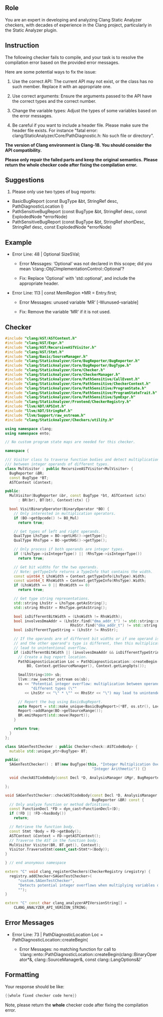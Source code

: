 ## Role

You are an expert in developing and analyzing Clang Static Analyzer checkers, with decades of experience in the Clang project, particularly in the Static Analyzer plugin.

## Instruction

The following checker fails to compile, and your task is to resolve the compilation error based on the provided error messages.

Here are some potential ways to fix the issue:

1. Use the correct API: The current API may not exist, or the class has no such member. Replace it with an appropriate one.

2. Use correct arguments: Ensure the arguments passed to the API have the correct types and the correct number.

3. Change the variable types: Adjust the types of some variables based on the error messages.

4. Be careful if you want to include a header file. Please make sure the header file exists. For instance "fatal error: clang/StaticAnalyzer/Core/PathDiagnostic.h: No such file or directory".

**The version of Clang environment is Clang-18. You should consider the API compatibility.**

**Please only repair the failed parts and keep the original semantics.**
**Please return the whole checker code after fixing the compilation error.**

## Suggestions

1. Please only use two types of bug reports:
  - BasicBugReport (const BugType &bt, StringRef desc, PathDiagnosticLocation l)
  - PathSensitiveBugReport (const BugType &bt, StringRef desc, const ExplodedNode *errorNode)
  - PathSensitiveBugReport (const BugType &bt, StringRef shortDesc, StringRef desc, const ExplodedNode *errorNode)

## Example

- Error Line: 48 |   Optional<DefinedOrUnknownSVal> SizeSVal; 

  - Error Messages: ‘Optional’ was not declared in this scope; did you mean ‘clang::ObjCImplementationControl::Optional’? 

  - Fix: Replace 'Optional<DefinedOrUnknownSVal>' with 'std::optional<DefinedOrUnknownSVal>', and include the appropriate header. 

- Error Line: 113 |     const MemRegion *MR = Entry.first;

    - Error Messages: unused variable ‘MR’ [-Wunused-variable]

    - Fix: Remove the variable 'MR' if it is not used.

## Checker

```cpp
#include "clang/AST/ASTContext.h"
#include "clang/AST/Expr.h"
#include "clang/AST/RecursiveASTVisitor.h"
#include "clang/AST/Stmt.h"
#include "clang/Basic/SourceManager.h"
#include "clang/StaticAnalyzer/Core/BugReporter/BugReporter.h"
#include "clang/StaticAnalyzer/Core/BugReporter/BugType.h"
#include "clang/StaticAnalyzer/Core/Checker.h"
#include "clang/StaticAnalyzer/Core/CheckerManager.h"
#include "clang/StaticAnalyzer/Core/PathSensitive/CallEvent.h"
#include "clang/StaticAnalyzer/Core/PathSensitive/CheckerContext.h"
#include "clang/StaticAnalyzer/Core/PathSensitive/ProgramState.h"
#include "clang/StaticAnalyzer/Core/PathSensitive/ProgramStateTrait.h"
#include "clang/StaticAnalyzer/Core/PathSensitive/SymExpr.h"
#include "clang/StaticAnalyzer/Frontend/CheckerRegistry.h"
#include "llvm/ADT/APSInt.h"
#include "llvm/ADT/StringRef.h"
#include "llvm/Support/raw_ostream.h"
#include "clang/StaticAnalyzer/Checkers/utility.h"

using namespace clang;
using namespace ento;

// No custom program state maps are needed for this checker.

namespace {

/// Visitor class to traverse function bodies and detect multiplication (BO_Mul)
/// between integer operands of different types.
class MulVisitor : public RecursiveASTVisitor<MulVisitor> {
  BugReporter &BR;
  const BugType *BT;
  ASTContext &Context;

public:
  MulVisitor(BugReporter &br, const BugType *bt, ASTContext &ctx)
      : BR(br), BT(bt), Context(ctx) {}

  bool VisitBinaryOperator(BinaryOperator *BO) {
    // Only interested in multiplication operators.
    if (BO->getOpcode() != BO_Mul)
      return true;

    // Get types of left and right operands.
    QualType LhsType = BO->getLHS()->getType();
    QualType RhsType = BO->getRHS()->getType();

    // Only process if both operands are integer types.
    if (!LhsType->isIntegerType() || !RhsType->isIntegerType())
      return true;

    // Get bit widths for the two operands.
    // Note: getTypeInfo returns a TypeInfo that contains the width.
    const uint64_t LhsWidth = Context.getTypeInfo(LhsType).Width;
    const uint64_t RhsWidth = Context.getTypeInfo(RhsType).Width;
    if (LhsWidth == 0 || RhsWidth == 0)
      return true;

    // Get type string representations.
    std::string LhsStr = LhsType.getAsString();
    std::string RhsStr = RhsType.getAsString();

    bool isDifferentBitWidth = (LhsWidth != RhsWidth);
    bool involvesDmaAddr = (LhsStr.find("dma_addr_t") != std::string::npos ||
                              RhsStr.find("dma_addr_t") != std::string::npos);
    bool isDifferentTypeString = (LhsStr != RhsStr);

    // If the operands are of different bit widths or if one operand is dma_addr_t
    // and the other operand's type is different, then this multiplication may
    // lead to unintentional overflow.
    if (isDifferentBitWidth || (involvesDmaAddr && isDifferentTypeString)) {
      // Create a bug report location.
      PathDiagnosticLocation Loc = PathDiagnosticLocation::createBegin(
          BO, Context.getSourceManager(), Context.getLangOpts());

      SmallString<100> sb;
      llvm::raw_svector_ostream os(sb);
      os << "Potential integer overflow: multiplication between operands of "
            "different types (\""
         << LhsStr << "\" * \"" << RhsStr << "\") may lead to unintended overflow";

      // Report the bug using BasicBugReport.
      auto Report = std::make_unique<BasicBugReport>(*BT, os.str(), Loc);
      Report->addRange(BO->getSourceRange());
      BR.emitReport(std::move(Report));
    }

    return true;
  }
};

class SAGenTestChecker : public Checker<check::ASTCodeBody> {
  mutable std::unique_ptr<BugType> BT;

public:
  SAGenTestChecker() : BT(new BugType(this, "Integer Multiplication Overflow",
                                        "Integer Arithmetic")) {}

  void checkASTCodeBody(const Decl *D, AnalysisManager &Mgr, BugReporter &BR) const;

};

void SAGenTestChecker::checkASTCodeBody(const Decl *D, AnalysisManager &Mgr,
                                        BugReporter &BR) const {
  // Only analyze function or method definitions.
  const FunctionDecl *FD = dyn_cast<FunctionDecl>(D);
  if (!FD || !FD->hasBody())
    return;

  // Retrieve the function body.
  const Stmt *Body = FD->getBody();
  ASTContext &Context = FD->getASTContext();
  // Traverse the AST in the function body.
  MulVisitor Visitor(BR, BT.get(), Context);
  Visitor.TraverseStmt(const_cast<Stmt*>(Body));
}

} // end anonymous namespace

extern "C" void clang_registerCheckers(CheckerRegistry &registry) {
  registry.addChecker<SAGenTestChecker>(
      "custom.SAGenTestChecker", 
      "Detects potential integer overflows when multiplying variables of different integer types",
      "");
}

extern "C" const char clang_analyzerAPIVersionString[] =
    CLANG_ANALYZER_API_VERSION_STRING;

```

## Error Messages 

- Error Line: 73 |       PathDiagnosticLocation Loc = PathDiagnosticLocation::createBegin(

	- Error Messages: no matching function for call to ‘clang::ento::PathDiagnosticLocation::createBegin(clang::BinaryOperator*&, clang::SourceManager&, const clang::LangOptions&)’



## Formatting 

Your response should be like: 

```cpp
{{whole fixed checker code here}}
```

Note, please return the **whole** checker code after fixing the compilation error.
